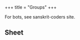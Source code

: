 +++
title = "Groups"
+++

For bots, see sanskrit-coders site.

## Sheet
<div class="spreadsheet" src="../groups.toml" fullHeightWithRowsPerScreen=8> </div>  

